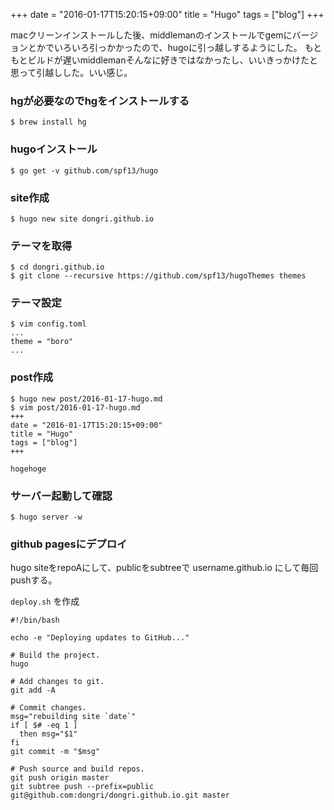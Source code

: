 +++
date = "2016-01-17T15:20:15+09:00"
title = "Hugo"
tags = ["blog"]
+++

macクリーンインストールした後、middlemanのインストールでgemにバージョンとかでいろいろ引っかかったので、hugoに引っ越しするようにした。
もともとビルドが遅いmiddlemanそんなに好きではなかったし、いいきっかけたと思って引越しした。いい感じ。

### hgが必要なのでhgをインストールする

```
$ brew install hg
```

### hugoインストール

```
$ go get -v github.com/spf13/hugo
```

### site作成

```
$ hugo new site dongri.github.io
```

### テーマを取得

```
$ cd dongri.github.io
$ git clone --recursive https://github.com/spf13/hugoThemes themes
```

### テーマ設定

```
$ vim config.toml
...
theme = "boro"
...
```

### post作成

```
$ hugo new post/2016-01-17-hugo.md
$ vim post/2016-01-17-hugo.md
+++
date = "2016-01-17T15:20:15+09:00"
title = "Hugo"
tags = ["blog"]
+++

hogehoge
```

### サーバー起動して確認

```
$ hugo server -w
```

### github pagesにデプロイ

hugo siteをrepoAにして、publicをsubtreeで username.github.io にして毎回pushする。

`deploy.sh` を作成

```
#!/bin/bash

echo -e "Deploying updates to GitHub..."

# Build the project.
hugo

# Add changes to git.
git add -A

# Commit changes.
msg="rebuilding site `date`"
if [ $# -eq 1 ]
  then msg="$1"
fi
git commit -m "$msg"

# Push source and build repos.
git push origin master
git subtree push --prefix=public git@github.com:dongri/dongri.github.io.git master
```
